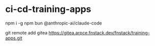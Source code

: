 # ci-cd-training-apps

npm i -g npm bun @anthropic-ai/claude-code

git remote add gitea https://gitea.arpce.fnstack.dev/fnstack/training-apps.git